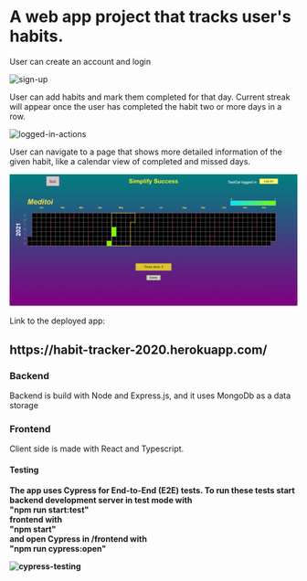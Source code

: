 <h1>A web app project that tracks user's habits. </h1>

<p>User can create an account and login</p>
<img src="https://media.giphy.com/media/AXIIk5W0mVBMItovHH/giphy.gif" alt="sign-up" />

<p>User can add habits and mark them completed for that day. Current streak will appear once the user has completed the habit two or more days in a row.</p>
<img src="https://media.giphy.com/media/qEzseKeq7bYnY0aQtR/giphy.gif" alt="logged-in-actions" />

<p>User can navigate to a page that shows more detailed information of the given habit, like a calendar view of completed and missed days.</P>
<img src="frontend\src\images\Habit-tracker-habit-more-info.png" alt="logged-in-actions" />

Link to the deployed app:

<h2>https://habit-tracker-2020.herokuapp.com/</h2>

<h3>Backend</h3>
<p>Backend is build with Node and Express.js, and it uses MongoDb as a data storage</p>
<h3>Frontend</h3>
<p>Client side is made with React and Typescript.</p>

<h4>Testing<h4>
<p>The app uses Cypress for End-to-End (E2E) tests. To run these tests start backend development server in test mode with <br /> "npm run start:test"<br /> frontend with<br /> "npm start"<br /> and open Cypress in /frontend with<br /> "npm run cypress:open"<br /></p>

<img src="https://media.giphy.com/media/vYuSGcdwFHkl80TmZK/giphy.gif" alt="cypress-testing" />
